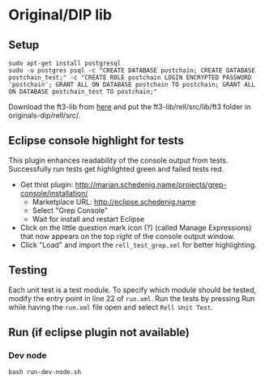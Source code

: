 # Original/DIP lib

## Setup
```
sudo apt-get install postgresql
sudo -u postgres psql -c "CREATE DATABASE postchain; CREATE DATABASE postchain_test;" -c "CREATE ROLE postchain LOGIN ENCRYPTED PASSWORD 'postchain'; GRANT ALL ON DATABASE postchain TO postchain; GRANT ALL ON DATABASE postchain_test TO postchain;"
```

Download the ft3-lib from [here](https://bitbucket.org/chromawallet/ft3-lib/src/master/) and put the ft3-lib/rell/src/lib/ft3 folder in originals-dip/rell/src/.

## Eclipse console highlight for tests
This plugin enhances readability of the console output from tests. Successfully run tests get highlighted green and failed tests red.

- Get thist plugin: http://marian.schedenig.name/projects/grep-console/installation/
    - Marketplace URL: http://eclipse.schedenig.name
    - Select "Grep Console"
    - Wait for install and restart Eclipse
- Click on the little question mark icon (?) (called Manage Expressions) that now appears on the top right of the console output window.
- Click "Load" and import the `rell_test_grep.xml` for better highlighting.

## Testing

Each unit test is a test module. To specify which module should be tested, modify the entry point in line 22 of `run.xml`. Run the tests by pressing Run while having the `run.xml` file open and select `Rell Unit Test`. 

## Run (if eclipse plugin not available)

### Dev node
    bash run-dev-node.sh
